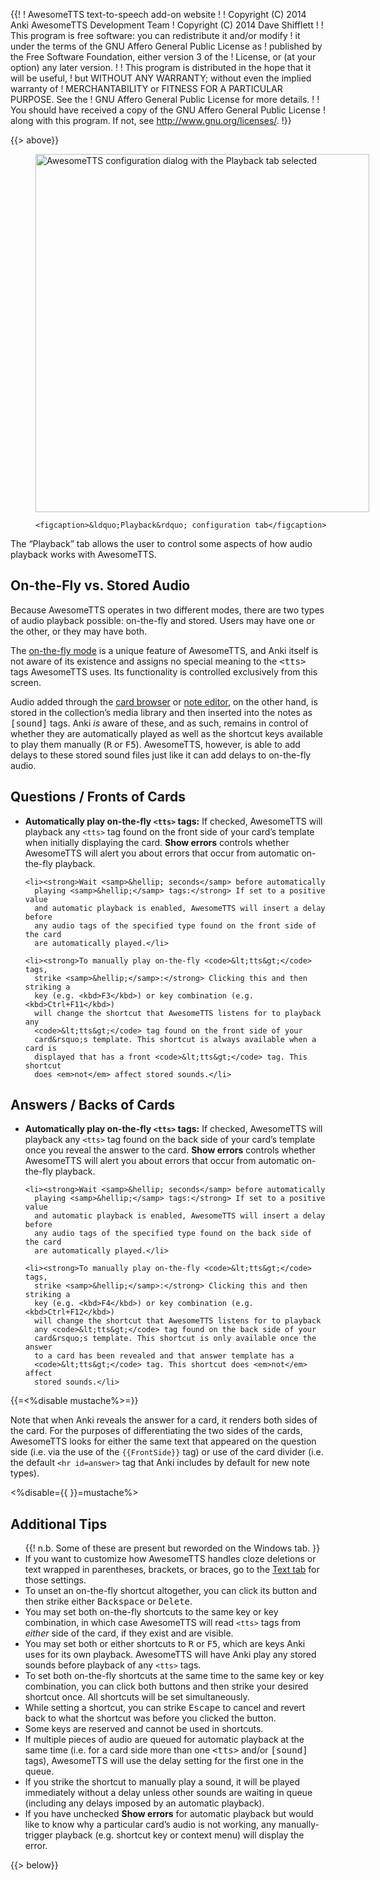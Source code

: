{{!
  ! AwesomeTTS text-to-speech add-on website
  !
  ! Copyright (C) 2014       Anki AwesomeTTS Development Team
  ! Copyright (C) 2014       Dave Shifflett
  !
  ! This program is free software: you can redistribute it and/or modify
  ! it under the terms of the GNU Affero General Public License as
  ! published by the Free Software Foundation, either version 3 of the
  ! License, or (at your option) any later version.
  !
  ! This program is distributed in the hope that it will be useful,
  ! but WITHOUT ANY WARRANTY; without even the implied warranty of
  ! MERCHANTABILITY or FITNESS FOR A PARTICULAR PURPOSE.  See the
  ! GNU Affero General Public License for more details.
  !
  ! You should have received a copy of the GNU Affero General Public License
  ! along with this program.  If not, see <http://www.gnu.org/licenses/>.
  !}}

{{> above}}

<figure style="width: 534px">
    <img src="/config.playback.png" width="534" height="573"
      alt="AwesomeTTS configuration dialog with the Playback tab selected">

    <figcaption>&ldquo;Playback&rdquo; configuration tab</figcaption>
</figure>

<p>The &ldquo;Playback&rdquo; tab allows the user to control some aspects of
  how audio playback works with AwesomeTTS.</p>

<h2>On-the-Fly vs. Stored Audio</h2>

<p>Because AwesomeTTS operates in two different modes, there are two types of
  audio playback possible: on-the-fly and stored. Users may have one or the
  other, or they may have both.</p>

<p>The <a href="/usage/on-the-fly">on-the-fly mode</a> is a unique feature of
  AwesomeTTS, and Anki itself is not aware of its existence and assigns no
  special meaning to the <samp>&lt;tts&gt;</samp> tags AwesomeTTS uses. Its
  functionality is controlled exclusively from this screen.</p>

<p>Audio added through the <a href="/usage/browser">card browser</a> or
  <a href="/usage/editor">note editor</a>, on the other hand, is stored in the
  collection&rsquo;s media library and then inserted into the notes as
  <samp>[sound]</samp> tags. Anki <em>is</em> aware of these, and as such,
  remains in control of whether they are automatically played as well as the
  shortcut keys available to play them manually (<kbd>R</kbd> or
  <kbd>F5</kbd>). AwesomeTTS, however, is able to add delays to these stored
  sound files just like it can add delays to on-the-fly audio.</p>

<h2>Questions / Fronts of Cards</h2>

<ul>
    <li><strong>Automatically play on-the-fly <code>&lt;tts&gt;</code>
      tags:</strong> If checked, AwesomeTTS will playback any
      <code>&lt;tts&gt;</code> tag found on the front side of your
      card&rsquo;s template when initially displaying the card. <strong>Show
      errors</strong> controls whether AwesomeTTS will alert you about errors
      that occur from automatic on-the-fly playback.</li>

    <li><strong>Wait <samp>&hellip; seconds</samp> before automatically
      playing <samp>&hellip;</samp> tags:</strong> If set to a positive value
      and automatic playback is enabled, AwesomeTTS will insert a delay before
      any audio tags of the specified type found on the front side of the card
      are automatically played.</li>

    <li><strong>To manually play on-the-fly <code>&lt;tts&gt;</code> tags,
      strike <samp>&hellip;</samp>:</strong> Clicking this and then striking a
      key (e.g. <kbd>F3</kbd>) or key combination (e.g. <kbd>Ctrl+F11</kbd>)
      will change the shortcut that AwesomeTTS listens for to playback any
      <code>&lt;tts&gt;</code> tag found on the front side of your
      card&rsquo;s template. This shortcut is always available when a card is
      displayed that has a front <code>&lt;tts&gt;</code> tag. This shortcut
      does <em>not</em> affect stored sounds.</li>
</ul>

<h2>Answers / Backs of Cards</h2>

<ul>
    <li><strong>Automatically play on-the-fly <code>&lt;tts&gt;</code>
      tags:</strong> If checked, AwesomeTTS will playback any
      <code>&lt;tts&gt;</code> tag found on the back side of your card&rsquo;s
      template once you reveal the answer to the card. <strong>Show
      errors</strong> controls whether AwesomeTTS will alert you about errors
      that occur from automatic on-the-fly playback.</li>

    <li><strong>Wait <samp>&hellip; seconds</samp> before automatically
      playing <samp>&hellip;</samp> tags:</strong> If set to a positive value
      and automatic playback is enabled, AwesomeTTS will insert a delay before
      any audio tags of the specified type found on the back side of the card
      are automatically played.</li>

    <li><strong>To manually play on-the-fly <code>&lt;tts&gt;</code> tags,
      strike <samp>&hellip;</samp>:</strong> Clicking this and then striking a
      key (e.g. <kbd>F4</kbd>) or key combination (e.g. <kbd>Ctrl+F12</kbd>)
      will change the shortcut that AwesomeTTS listens for to playback
      any <code>&lt;tts&gt;</code> tag found on the back side of your
      card&rsquo;s template. This shortcut is only available once the answer
      to a card has been revealed and that answer template has a
      <code>&lt;tts&gt;</code> tag. This shortcut does <em>not</em> affect
      stored sounds.</li>
</ul>

{{=<%disable mustache%>=}}

<p>Note that when Anki reveals the answer for a card, it renders both sides of
  the card. For the purposes of differentiating the two sides of the cards,
  AwesomeTTS looks for either the same text that appeared on the question side
  (i.e. via the use of the <code>{{FrontSide}}</code> tag) or use of the card
  divider (i.e. the default <code>&lt;hr id=answer&gt;</code> tag that Anki
  includes by default for new note types).</p>

<%disable={{ }}=mustache%>

<h2>Additional Tips</h2>

<ul>
    {{! n.b. Some of these are present but reworded on the Windows tab. }}
    <li>If you want to customize how AwesomeTTS handles cloze deletions or
      text wrapped in parentheses, brackets, or braces, go to the
      <a rel="next" href="/config/text">Text tab</a> for those settings.</li>
    <li>To unset an on-the-fly shortcut altogether, you can click its button
      and then strike either <kbd>Backspace</kbd> or <kbd>Delete</kbd>.</li>
    <li>You may set both on-the-fly shortcuts to the same key or key
      combination, in which case AwesomeTTS will read <code>&lt;tts&gt;</code>
      tags from <em>either</em> side of the card, if they exist and are
      visible.</li>
    <li>You may set both or either shortcuts to <kbd>R</kbd> or <kbd>F5</kbd>,
      which are keys Anki uses for its own playback. AwesomeTTS will have Anki
      play any stored sounds before playback of any <code>&lt;tts&gt;</code>
      tags.</li>
    <li>To set both on-the-fly shortcuts at the same time to the same key or
      key combination, you can click both buttons and then strike your desired
      shortcut once. All shortcuts will be set simultaneously.</li>
    <li>While setting a shortcut, you can strike <kbd>Escape</kbd> to cancel
      and revert back to what the shortcut was before you clicked the
      button.</li>
    <li>Some keys are reserved and cannot be used in shortcuts.</li>
    <li>If multiple pieces of audio are queued for automatic playback at the
      same time (i.e. for a card side more than one <samp>&lt;tts&gt;</samp>
      and/or <samp>[sound]</samp> tags), AwesomeTTS will use the delay setting
      for the first one in the queue.</li>
    <li>If you strike the shortcut to manually play a sound, it will be played
      immediately without a delay unless other sounds are waiting in queue
      (including any delays imposed by an automatic playback).</li>
    <li>If you have unchecked <strong>Show errors</strong> for automatic
      playback but would like to know why a particular card&rsquo;s audio is
      not working, any manually-trigger playback (e.g. shortcut key or context
      menu) will display the error.</li>
</ul>

{{> below}}
